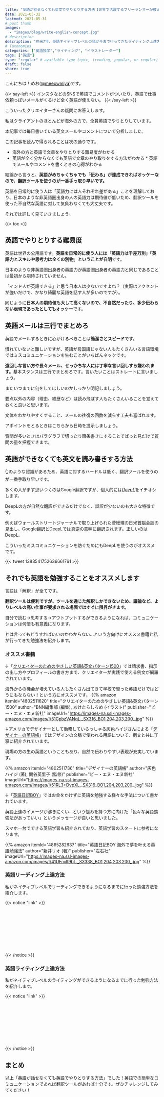 ```yaml
---
title: "英語が話せなくても英文でやりとりする方法【世界で活躍するフリーランサーが教えます】"
date: 2021-05-31
lastmod: 2021-05-31
# post thumb
images:
  - "images/blog/write-english-concept.jpg"
# description
description: "在米7年、英語ネイティブレベルの私が今まで行ってきたライティング上達方法を紹介します"
# Taxonomies
categories: ["英語独学","ライティング", "イラストレーター"]
tags: ["英語"]
type: "regular" # available type (epic, trending, popular, or regular)
draft: false
share: true
---
```


こんにちは！めお(<u><a href="https://twitter.com/meeowmiya" target="_blank">@meeowmiya</a></u>)です。

{{< say-left >}}
インスタなどのSNSで英語でコメントがついたり、英語で仕事依頼っぽいメールがくるけど全く英語が使えない。
{{< /say-left >}}

こういったクリエイターさんの疑問にお答えします。

私はクライアントのほとんどが海外の方で、全員英語でやりとりしています。

本記事では毎日書いている英文メールやコメントについて分析しました。

この記事を読んで得られることは次の通りです。

* 海外の方と英語で文章をやりとりする難易度がわかる
* 英語が全く分からなくても英語で文章のやり取りをする方法がわかる
* 英語でメールやコメントを書くときの心得がわかる

結論から言うと、<span class="keiko-red">**英語がめちゃくちゃでも「伝わる」が達成できればオッケーなので、翻訳ツールを使うのが一番手っ取り早いです。**</span>

英語を日常的に使う人は「英語力には人それぞれ差がある」ことを理解しており、日本のような非英語圏出身の人の英語力は期待値が低いため、翻訳ツールを使った不自然な英語に対して気負わなくても大丈夫です。

それでは詳しく見ていきましょう。

{{< toc >}}

## 英語でやりとりする難易度

英語は世界の公用語です。<span class="keiko-red">**英語を日常的に使う人には「英語力は千差万別」「英語力とスキルや思考力は全くの別物」ということが自明**</span>です。

日本のような非英語圏出身者の英語力が英語圏出身者の英語力と同じであることは最初から期待されていません。

「インド人が英語できる」と思う日本人は少ないですよね？（実際はアクセントが強いだけで、かなり綺麗な英語を話す人が多いのですが）。

同じように<span class="keiko-red">**日本人の期待値も大して高くないので、不自然だったり、多少伝わらない表現であったとしてもオッケー**</span>です。

## 英語メールは三行でまとめろ

英語でメールするときに心がけるべきことは<span class="keiko-red">**簡潔さとスピード**</span>です。

慣れていないと難しいですが、英語が母国語じゃない人もたくさんいる言語環境ではミスコミュニケーションを生むことがいちばんネックです。

<span class="keiko-red">**遠回しな言い方や長々メール、せっかちな人には丁寧な言い回しすら嫌われます。**</span>基本スタンスは三行でまとめろです。言いたいことはストレートに言いましょう。

またいつまでに何をしてほしいのかしっかり明記しましょう。

要点以外の内容（理由、経歴など）は読み飛ばす人もたくさんいることを覚えておくと良いと思います。

文体をわかりやすくすること、メールの往復の回数を減らす工夫も喜ばれます。

アポイントをとるときはこちらから日時を提示しましょう。

質問が多いときはパラグラフで切ったり箇条書きにすることでぱっと見だけで質問の量を把握できます。


## 英語ができなくても英文を読み書きする方法

👆のような認識があるため、英語に対するハードルは低く、翻訳ツールを使うのが一番手取り早いです。

多くの人がまず思いつくのはGoogle翻訳ですが、個人的には<u><a href="https://www.deepl.com/ja/translator" target="_blank">*DeepL*</a></u>をイチオシします。

DeepLの方が自然な翻訳ができるだけでなく、誤訳が少ないのも大きな特徴です。

例えばウォールストリートジャーナルで取り上げられた菅総理の日米首脳会談の見出し、Google翻訳とDeepLでは真逆の意味に翻訳されます。正しいのはDeepL。

こういったミスコミュニケーションを防ぐためにもDeepLを使うのがオススメです。


{{< tweet 1383541752636661761 >}}

## それでも英語を勉強することをオススメします

言語は「解釈」が全てです。

<span class="keiko-red">**翻訳ツールは便利ですが、ツールを通じた解釈しかできないため、議論など、よりレベルの高い仕事が要求される場面ではすぐに限界がきます。**</span>

自分で読む→思考する→アウトプットするができるようになれば、コミュニケーションは何倍も有意義になります。

とは言ってもどうすればいいのかわからない...という方向けにオススメ書籍と私が行ってきた勉強法を紹介します。

### オススメ書籍
↓「<u>[クリエイターのためのやさしい英語&英文パターン1500]()</u>」では請求書、指示の出し方やプロフィールの書き方まで、クリエイターが実践で使える例文が網羅されています。

海外からの機会が増えている人もたくさん出てきて学校で習った英語だけではどうにもならない！という方にオススメです。
{{% amazon 
 itemId="4802511620"
 title="クリエイターのためのやさしい英語&英文パターン1500"
 author="BNN編集部 (編集), あけたらしろめ (イラスト)"
 publisher="ビー・エヌ・エヌ新社"
 imageUrl="https://images-na.ssl-images-amazon.com/images/I/51CpbzVANqL._SX316_BO1,204,203,200_.jpg"
%}}


↓アメリカでデザイナーとして勤務していらっしゃる灰色ハイジさんによる「<u>[デザイナーの英語帳]()</u>」ではデザインの文脈で使われる用語について、例文と共に丁寧に紹介されています。

現場の方の生の英語ということもあり、自然で伝わりやすい表現が充実しています。

{{% amazon 
 itemId="4802511736"
 title="デザイナーの英語帳"
 author="灰色ハイジ  (著), 関谷英里子 (監修)"
 publisher="ビー・エヌ・エヌ新社"
 imageUrl="https://images-na.ssl-images-amazon.com/images/I/51RL3+DvpXL._SX316_BO1,204,203,200_.jpg"
%}}

↓「<u>[英語日記BOY]()</u>」ではお金をかけずに英語を勉強する様々な手法について書かれています。

英語上達のイメージが沸きにくい...という悩みを持つ方に向けた「色々な英語勉強法があっていい」というメッセージが良いと思いました。

スマホ一台でできる英語学習も紹介されており、英語学習のスタートに参考になります。

{{% amazon 
 itemId="4865282637"
 title="英語日記BOY 海外で夢を叶える英語勉強法"
 author="新井リオ  (著)"
 publisher="左右社"
 imageUrl="https://images-na.ssl-images-amazon.com/images/I/41UFnxlI9bL._SX338_BO1,204,203,200_.jpg"
%}}

### 英語リーディング上達方法

私がネイティブレベルでリーディングできるようになるまでに行った勉強方法を紹介します。


{{< notice "link" >}}
<div class="iframely-embed"><div class="iframely-responsive" style="height: 140px; padding-bottom: 0;"><a href="https://menglish.jp/post/english-reading-study/" data-iframely-url="//cdn.iframe.ly/xRlwmGk?card=small"></a></div></div><script async src="//cdn.iframe.ly/embed.js" charset="utf-8"></script>
{{< /notice >}}


### 英語ライティング上達方法

私がネイティブレベルのライティングができるようになるまでに行った勉強方法を紹介します。

{{< notice "link" >}}
<div class="iframely-embed"><div class="iframely-responsive" style="height: 140px; padding-bottom: 0;"><a href="https://menglish.jp/post/english-writing-study/" data-iframely-url="//cdn.iframe.ly/ffBUQ0k?card=small"></a></div></div><script async src="//cdn.iframe.ly/embed.js" charset="utf-8"></script>
{{< /notice >}}

## まとめ

以上「英語が話せなくても英語でやりとりする方法」でした！英語での簡単なコミュニケーションであれば翻訳ツールがあれば十分です。ぜひチャレンジしてみてください！

